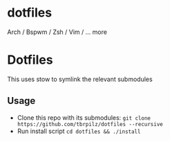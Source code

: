 # dotfiles
Arch / Bspwm / Zsh / Vim / ... more

# Dotfiles

This uses stow to symlink the relevant submodules

## Usage

- Clone this repo with its submodules: `git clone https://github.com/tbrpilz/dotfiles --recursive`
- Run install script `cd dotfiles && ./install`

